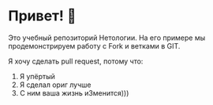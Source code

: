# Привет! 👋

Это учебный репозиторий Нетологии. На его примере мы продемонстрируем работу с Fork и ветками в GIT. 

Я хочу сделать pull request, потому что:
1. Я упёртый
2. Я сделал ориг лучше
3. С ним ваша жизнь и3менится)))